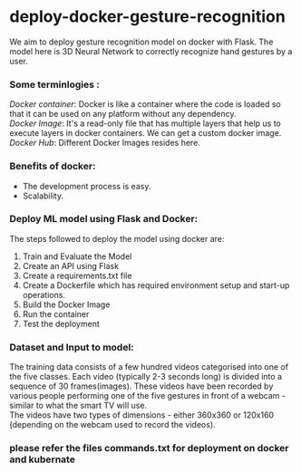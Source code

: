 # deploy-docker-gesture-recognition  
We aim to deploy gesture recognition model on docker with Flask. The model here is 3D Neural Network to correctly recognize hand gestures by a user.   
  
### Some terminlogies :  
   *Docker container*: Docker is like a container where the code is loaded so that it can be used on any platform without any dependency.  
   *Docker Image*: It's a read-only file that has multiple layers that help us to execute layers in docker containers. We can get a custom docker image.  
   *Docker Hub*: Different Docker Images resides here.   
  
### Benefits of docker:  
- The development process is easy.  
- Scalability.  
   
### Deploy ML model using Flask and Docker:  
The steps followed to deploy the model using docker are:   
   1. Train and Evaluate the Model
   2. Create an API using Flask
   3. Create a requirements.txt file
   4. Create a Dockerfile which has required environment setup and start-up operations.
   5. Build the Docker Image
   6. Run the container
   7. Test the deployment

### Dataset and Input to model:
The training data consists of a few hundred videos categorised into one of the five classes. Each video (typically 2-3 seconds long) is divided into a sequence of 30 frames(images). These videos have been recorded by various people performing one of the five gestures in front of a webcam - similar to what the smart TV will use.  
The videos have two types of dimensions - either 360x360 or 120x160 (depending on the webcam used to record the videos). 

### **please refer the files commands.txt for deployment on docker and kubernate**
